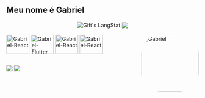 ## Meu nome é Gabriel
<div align="center">
<div>
   <img align="center" src="https://github-readme-streak-stats.herokuapp.com/?user=gnardydev" alt="Gift's LangStat" />
  <img align="center" src="https://github-readme-stats.vercel.app/api/top-langs?username=gnardydev&layout=compact&langs_count=7&theme=dark"/>
</div>
</div>
 
<div style="display: inline_block"><br>
  <img align="center" alt="Gabriel-React" height="50" width="60" src="https://cdn.jsdelivr.net/gh/devicons/devicon/icons/react/react-original.svg">
  <img align="center" alt="Gabriel-Flutter" height="50" width="60" src="https://cdn.jsdelivr.net/gh/devicons/devicon/icons/flutter/flutter-original.svg">
  <img align="center" alt="Gabriel-React" height="50" width="60" src="https://cdn.jsdelivr.net/gh/devicons/devicon/icons/java/java-plain-wordmark.svg">
  <img align="center" alt="Gabriel-React" height="50" width="60" src="https://cdn.jsdelivr.net/gh/devicons/devicon/icons/javascript/javascript-plain.svg">
  <img align="right" alt="Gabriel" height="150" style="border-radius:50px;" src="https://cdn.discordapp.com/attachments/846547074639069187/950438873899618344/fall-out.gif">
</div>
  
  ##
  
<div>
  <a href = "mailto:gacnardy@gmail.com"><img src="https://img.shields.io/badge/-Gmail-%23333?style=for-the-badge&logo=gmail&logoColor=white" target="_blank"></a>
  <a href="https://www.linkedin.com/in/gabriel-nardy/" target="_blank"><img src="https://img.shields.io/badge/-LinkedIn-%230077B5?style=for-the-badge&logo=linkedin&logoColor=white" target="_blank"></a> 
  
</div>
